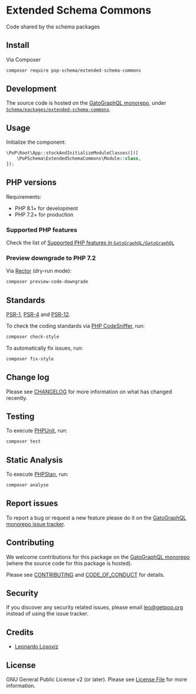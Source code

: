# Extended Schema Commons

<!--
[![Build Status][ico-travis]][link-travis]
[![Quality Score][ico-code-quality]][link-code-quality]
[![Software License][ico-license]](LICENSE.md)
[![Latest Version on Packagist][ico-version]][link-packagist]
[![Coverage Status][ico-scrutinizer]][link-scrutinizer]
[![Total Downloads][ico-downloads]][link-downloads]
-->

Code shared by the schema packages

## Install

Via Composer

``` bash
composer require pop-schema/extended-schema-commons
```

## Development

The source code is hosted on the [GatoGraphQL monorepo](https://github.com/GatoGraphQL/GatoGraphQL), under [`Schema/packages/extended-schema-commons`](https://github.com/GatoGraphQL/GatoGraphQL/tree/master/layers/Schema/packages/extended-schema-commons).

## Usage

Initialize the component:

``` php
\PoP\Root\App::stockAndInitializeModuleClasses([([
    \PoPSchema\ExtendedSchemaCommons\Module::class,
]);
```

## PHP versions

Requirements:

- PHP 8.1+ for development
- PHP 7.2+ for production

### Supported PHP features

Check the list of [Supported PHP features in `GatoGraphQL/GatoGraphQL`](https://github.com/GatoGraphQL/GatoGraphQL/blob/master/docs/supported-php-features.md)

### Preview downgrade to PHP 7.2

Via [Rector](https://github.com/rectorphp/rector) (dry-run mode):

```bash
composer preview-code-downgrade
```

## Standards

[PSR-1](https://www.php-fig.org/psr/psr-1), [PSR-4](https://www.php-fig.org/psr/psr-4) and [PSR-12](https://www.php-fig.org/psr/psr-12).

To check the coding standards via [PHP CodeSniffer](https://github.com/squizlabs/PHP_CodeSniffer), run:

``` bash
composer check-style
```

To automatically fix issues, run:

``` bash
composer fix-style
```

## Change log

Please see [CHANGELOG](CHANGELOG.md) for more information on what has changed recently.

## Testing

To execute [PHPUnit](https://phpunit.de/), run:

``` bash
composer test
```

## Static Analysis

To execute [PHPStan](https://github.com/phpstan/phpstan), run:

``` bash
composer analyse
```

## Report issues

To report a bug or request a new feature please do it on the [GatoGraphQL monorepo issue tracker](https://github.com/GatoGraphQL/GatoGraphQL/issues).

## Contributing

We welcome contributions for this package on the [GatoGraphQL monorepo](https://github.com/GatoGraphQL/GatoGraphQL) (where the source code for this package is hosted).

Please see [CONTRIBUTING](CONTRIBUTING.md) and [CODE_OF_CONDUCT](CODE_OF_CONDUCT.md) for details.

## Security

If you discover any security related issues, please email leo@getpop.org instead of using the issue tracker.

## Credits

- [Leonardo Losoviz][link-author]

## License

GNU General Public License v2 (or later). Please see [License File](LICENSE.md) for more information.

[ico-version]: https://img.shields.io/packagist/v/pop-schema/extended-schema-commons.svg?style=flat-square
[ico-license]: https://img.shields.io/badge/license-GPLv2-brightgreen.svg?style=flat-square
[ico-travis]: https://img.shields.io/travis/pop-schema/extended-schema-commons/master.svg?style=flat-square
[ico-scrutinizer]: https://img.shields.io/scrutinizer/coverage/g/pop-schema/extended-schema-commons.svg?style=flat-square
[ico-code-quality]: https://img.shields.io/scrutinizer/g/pop-schema/extended-schema-commons.svg?style=flat-square
[ico-downloads]: https://img.shields.io/packagist/dt/pop-schema/extended-schema-commons.svg?style=flat-square

[link-packagist]: https://packagist.org/packages/pop-schema/extended-schema-commons
[link-travis]: https://travis-ci.org/pop-schema/extended-schema-commons
[link-scrutinizer]: https://scrutinizer-ci.com/g/pop-schema/extended-schema-commons/code-structure
[link-code-quality]: https://scrutinizer-ci.com/g/pop-schema/extended-schema-commons
[link-downloads]: https://packagist.org/packages/pop-schema/extended-schema-commons
[link-contributors]: ../../../../../../contributors
[link-author]: https://github.com/leoloso

